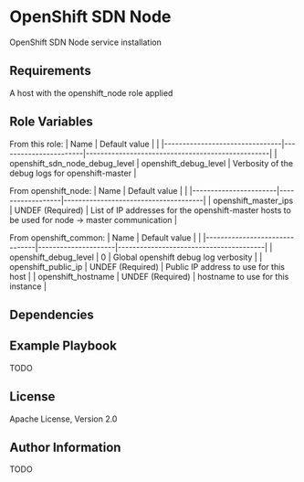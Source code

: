 OpenShift SDN Node
==================

OpenShift SDN Node service installation

Requirements
------------

A host with the openshift_node role applied

Role Variables
--------------

From this role:
| Name                           | Default value         |                                                  |
|--------------------------------|-----------------------|--------------------------------------------------|
| openshift_sdn_node_debug_level | openshift_debug_level | Verbosity of the debug logs for openshift-master |


From openshift_node:
| Name                  | Default value    |                                      |
|-----------------------|------------------|--------------------------------------|
| openshift_master_ips  | UNDEF (Required) | List of IP addresses for the openshift-master hosts to be used for node -> master communication |


From openshift_common:
| Name                          | Default value       |                                        |
|-------------------------------|---------------------|----------------------------------------|
| openshift_debug_level         | 0                   | Global openshift debug log verbosity   |
| openshift_public_ip           | UNDEF (Required)    | Public IP address to use for this host |
| openshift_hostname            | UNDEF (Required)    | hostname to use for this instance |

Dependencies
------------


Example Playbook
----------------

TODO

License
-------

Apache License, Version 2.0

Author Information
------------------

TODO
